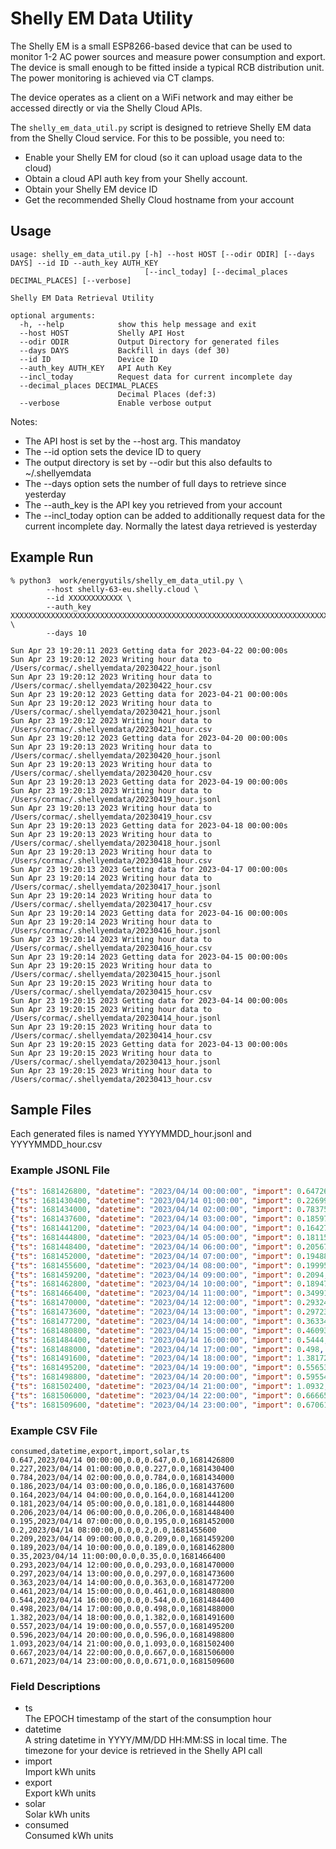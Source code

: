# Shelly EM Data Utility

The Shelly EM is a small ESP8266-based device that can be used to monitor 1-2 AC power sources and measure power consumption and export. The device is small enough to be fitted inside a typical RCB distribution unit. The power monitoring is achieved via CT clamps. 

The device operates as a client on a WiFi network and may either be accessed directly or via the Shelly Cloud APIs. 

The ```shelly_em_data_util.py``` script is designed to retrieve Shelly EM data from the Shelly Cloud service. For this to be possible, you need to:
* Enable your Shelly EM for cloud (so it can upload usage data to the cloud)
* Obtain a cloud API auth key from your Shelly account.
* Obtain your Shelly EM device ID
* Get the recommended Shelly Cloud hostname from your account

## Usage
```
usage: shelly_em_data_util.py [-h] --host HOST [--odir ODIR] [--days DAYS] --id ID --auth_key AUTH_KEY
                              [--incl_today] [--decimal_places DECIMAL_PLACES] [--verbose]

Shelly EM Data Retrieval Utility

optional arguments:
  -h, --help            show this help message and exit
  --host HOST           Shelly API Host
  --odir ODIR           Output Directory for generated files
  --days DAYS           Backfill in days (def 30)
  --id ID               Device ID
  --auth_key AUTH_KEY   API Auth Key
  --incl_today          Request data for current incomplete day
  --decimal_places DECIMAL_PLACES
                        Decimal Places (def:3)
  --verbose             Enable verbose output
```
Notes:
* The API host is set by the --host arg. This mandatoy
* The --id option sets the device ID to query
* The output directory is set by --odir but this also defaults to ~/.shellyemdata
* The --days option sets the number of full days to retrieve since yesterday
* The --auth_key is the API key you retrieved from your account
* The --incl_today option can be added to additionally request data for the current incomplete day. Normally the latest daya retrieved is yesterday

## Example Run
```
% python3  work/energyutils/shelly_em_data_util.py \
        --host shelly-63-eu.shelly.cloud \
        --id XXXXXXXXXXXX \
        --auth_key XXXXXXXXXXXXXXXXXXXXXXXXXXXXXXXXXXXXXXXXXXXXXXXXXXXXXXXXXXXXXXXXXXXXXXXXXXXXXXXXXXXXXXXXXXXX \
        --days 10

Sun Apr 23 19:20:11 2023 Getting data for 2023-04-22 00:00:00s
Sun Apr 23 19:20:12 2023 Writing hour data to /Users/cormac/.shellyemdata/20230422_hour.jsonl
Sun Apr 23 19:20:12 2023 Writing hour data to /Users/cormac/.shellyemdata/20230422_hour.csv
Sun Apr 23 19:20:12 2023 Getting data for 2023-04-21 00:00:00s
Sun Apr 23 19:20:12 2023 Writing hour data to /Users/cormac/.shellyemdata/20230421_hour.jsonl
Sun Apr 23 19:20:12 2023 Writing hour data to /Users/cormac/.shellyemdata/20230421_hour.csv
Sun Apr 23 19:20:12 2023 Getting data for 2023-04-20 00:00:00s
Sun Apr 23 19:20:13 2023 Writing hour data to /Users/cormac/.shellyemdata/20230420_hour.jsonl
Sun Apr 23 19:20:13 2023 Writing hour data to /Users/cormac/.shellyemdata/20230420_hour.csv
Sun Apr 23 19:20:13 2023 Getting data for 2023-04-19 00:00:00s
Sun Apr 23 19:20:13 2023 Writing hour data to /Users/cormac/.shellyemdata/20230419_hour.jsonl
Sun Apr 23 19:20:13 2023 Writing hour data to /Users/cormac/.shellyemdata/20230419_hour.csv
Sun Apr 23 19:20:13 2023 Getting data for 2023-04-18 00:00:00s
Sun Apr 23 19:20:13 2023 Writing hour data to /Users/cormac/.shellyemdata/20230418_hour.jsonl
Sun Apr 23 19:20:13 2023 Writing hour data to /Users/cormac/.shellyemdata/20230418_hour.csv
Sun Apr 23 19:20:13 2023 Getting data for 2023-04-17 00:00:00s
Sun Apr 23 19:20:14 2023 Writing hour data to /Users/cormac/.shellyemdata/20230417_hour.jsonl
Sun Apr 23 19:20:14 2023 Writing hour data to /Users/cormac/.shellyemdata/20230417_hour.csv
Sun Apr 23 19:20:14 2023 Getting data for 2023-04-16 00:00:00s
Sun Apr 23 19:20:14 2023 Writing hour data to /Users/cormac/.shellyemdata/20230416_hour.jsonl
Sun Apr 23 19:20:14 2023 Writing hour data to /Users/cormac/.shellyemdata/20230416_hour.csv
Sun Apr 23 19:20:14 2023 Getting data for 2023-04-15 00:00:00s
Sun Apr 23 19:20:15 2023 Writing hour data to /Users/cormac/.shellyemdata/20230415_hour.jsonl
Sun Apr 23 19:20:15 2023 Writing hour data to /Users/cormac/.shellyemdata/20230415_hour.csv
Sun Apr 23 19:20:15 2023 Getting data for 2023-04-14 00:00:00s
Sun Apr 23 19:20:15 2023 Writing hour data to /Users/cormac/.shellyemdata/20230414_hour.jsonl
Sun Apr 23 19:20:15 2023 Writing hour data to /Users/cormac/.shellyemdata/20230414_hour.csv
Sun Apr 23 19:20:15 2023 Getting data for 2023-04-13 00:00:00s
Sun Apr 23 19:20:15 2023 Writing hour data to /Users/cormac/.shellyemdata/20230413_hour.jsonl
Sun Apr 23 19:20:15 2023 Writing hour data to /Users/cormac/.shellyemdata/20230413_hour.csv
```

## Sample Files
Each generated files is named YYYYMMDD_hour.jsonl and YYYYMMDD_hour.csv

### Example JSONL File
```json
{"ts": 1681426800, "datetime": "2023/04/14 00:00:00", "import": 0.64726, "export": 0.0, "solar": 0.0, "consumed": 0.64726}
{"ts": 1681430400, "datetime": "2023/04/14 01:00:00", "import": 0.22699, "export": 0.0, "solar": 0.0, "consumed": 0.22699}
{"ts": 1681434000, "datetime": "2023/04/14 02:00:00", "import": 0.78375, "export": 0.0, "solar": 0.0, "consumed": 0.78375}
{"ts": 1681437600, "datetime": "2023/04/14 03:00:00", "import": 0.18597999999999998, "export": 0.0, "solar": 0.0, "consumed": 0.18597999999999998}
{"ts": 1681441200, "datetime": "2023/04/14 04:00:00", "import": 0.16427, "export": 0.0, "solar": 0.0, "consumed": 0.16427}
{"ts": 1681444800, "datetime": "2023/04/14 05:00:00", "import": 0.18115, "export": 0.0, "solar": 0.0, "consumed": 0.18115}
{"ts": 1681448400, "datetime": "2023/04/14 06:00:00", "import": 0.20567, "export": 0.0, "solar": 0.0, "consumed": 0.20567}
{"ts": 1681452000, "datetime": "2023/04/14 07:00:00", "import": 0.19488999999999998, "export": 0.0, "solar": 0.0, "consumed": 0.19488999999999998}
{"ts": 1681455600, "datetime": "2023/04/14 08:00:00", "import": 0.19995, "export": 0.0, "solar": 0.0, "consumed": 0.19995}
{"ts": 1681459200, "datetime": "2023/04/14 09:00:00", "import": 0.2094, "export": 0.0, "solar": 0.0, "consumed": 0.2094}
{"ts": 1681462800, "datetime": "2023/04/14 10:00:00", "import": 0.18947999999999998, "export": 0.0, "solar": 0.0, "consumed": 0.18947999999999998}
{"ts": 1681466400, "datetime": "2023/04/14 11:00:00", "import": 0.34991, "export": 0.0, "solar": 0.0, "consumed": 0.34991}
{"ts": 1681470000, "datetime": "2023/04/14 12:00:00", "import": 0.29324, "export": 0.0, "solar": 0.0, "consumed": 0.29324}
{"ts": 1681473600, "datetime": "2023/04/14 13:00:00", "import": 0.29723, "export": 0.0, "solar": 0.0, "consumed": 0.29723}
{"ts": 1681477200, "datetime": "2023/04/14 14:00:00", "import": 0.36334, "export": 0.0, "solar": 0.0, "consumed": 0.36334}
{"ts": 1681480800, "datetime": "2023/04/14 15:00:00", "import": 0.46093, "export": 0.0, "solar": 0.0, "consumed": 0.46093}
{"ts": 1681484400, "datetime": "2023/04/14 16:00:00", "import": 0.5444, "export": 0.0, "solar": 0.0, "consumed": 0.5444}
{"ts": 1681488000, "datetime": "2023/04/14 17:00:00", "import": 0.498, "export": 0.0, "solar": 0.0, "consumed": 0.498}
{"ts": 1681491600, "datetime": "2023/04/14 18:00:00", "import": 1.38172, "export": 0.0, "solar": 0.0, "consumed": 1.38172}
{"ts": 1681495200, "datetime": "2023/04/14 19:00:00", "import": 0.55653, "export": 0.0, "solar": 0.0, "consumed": 0.55653}
{"ts": 1681498800, "datetime": "2023/04/14 20:00:00", "import": 0.59554, "export": 0.0, "solar": 0.0, "consumed": 0.59554}
{"ts": 1681502400, "datetime": "2023/04/14 21:00:00", "import": 1.0932, "export": 0.0, "solar": 0.0, "consumed": 1.0932}
{"ts": 1681506000, "datetime": "2023/04/14 22:00:00", "import": 0.6666599999999999, "export": 0.0, "solar": 0.0, "consumed": 0.6666599999999999}
{"ts": 1681509600, "datetime": "2023/04/14 23:00:00", "import": 0.67061, "export": 0.0, "solar": 0.0, "consumed": 0.67061}
```

### Example CSV File
```csv
consumed,datetime,export,import,solar,ts
0.647,2023/04/14 00:00:00,0.0,0.647,0.0,1681426800
0.227,2023/04/14 01:00:00,0.0,0.227,0.0,1681430400
0.784,2023/04/14 02:00:00,0.0,0.784,0.0,1681434000
0.186,2023/04/14 03:00:00,0.0,0.186,0.0,1681437600
0.164,2023/04/14 04:00:00,0.0,0.164,0.0,1681441200
0.181,2023/04/14 05:00:00,0.0,0.181,0.0,1681444800
0.206,2023/04/14 06:00:00,0.0,0.206,0.0,1681448400
0.195,2023/04/14 07:00:00,0.0,0.195,0.0,1681452000
0.2,2023/04/14 08:00:00,0.0,0.2,0.0,1681455600
0.209,2023/04/14 09:00:00,0.0,0.209,0.0,1681459200
0.189,2023/04/14 10:00:00,0.0,0.189,0.0,1681462800
0.35,2023/04/14 11:00:00,0.0,0.35,0.0,1681466400
0.293,2023/04/14 12:00:00,0.0,0.293,0.0,1681470000
0.297,2023/04/14 13:00:00,0.0,0.297,0.0,1681473600
0.363,2023/04/14 14:00:00,0.0,0.363,0.0,1681477200
0.461,2023/04/14 15:00:00,0.0,0.461,0.0,1681480800
0.544,2023/04/14 16:00:00,0.0,0.544,0.0,1681484400
0.498,2023/04/14 17:00:00,0.0,0.498,0.0,1681488000
1.382,2023/04/14 18:00:00,0.0,1.382,0.0,1681491600
0.557,2023/04/14 19:00:00,0.0,0.557,0.0,1681495200
0.596,2023/04/14 20:00:00,0.0,0.596,0.0,1681498800
1.093,2023/04/14 21:00:00,0.0,1.093,0.0,1681502400
0.667,2023/04/14 22:00:00,0.0,0.667,0.0,1681506000
0.671,2023/04/14 23:00:00,0.0,0.671,0.0,1681509600
```
### Field Descriptions
* ts   
The EPOCH timestamp of the start of the consumption hour
* datetime   
A string datetime in YYYY/MM/DD HH:MM:SS in local time. The timezone for your device is retrieved in the Shelly API call
* import   
Import kWh units
* export   
Export kWh units
* solar   
Solar kWh units
* consumed   
Consumed kWh units
